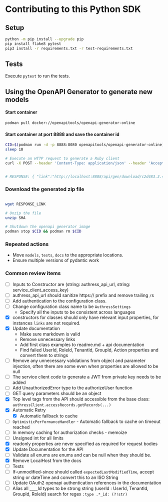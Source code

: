 # Contributing to this Python SDK

## Setup
```sh
python -m pip install --upgrade pip
pip install flake8 pytest
pip3 install -r requirements.txt -r test-requirements.txt
```

## Tests

Execute `pytest` to run the tests.

## Using the OpenAPI Generator to generate new models

#### Start container
```sh
podman pull docker://openapitools/openapi-generator-online
```

#### Start container at port 8888 and save the container id
```sh
CID=$(podman run -d -p 8888:8080 openapitools/openapi-generator-online)
sleep 10

# Execute an HTTP request to generate a Ruby client
curl -X POST --header 'Content-Type: application/json' --header 'Accept: application/json' -d '{"openAPIUrl": "https://api.authress.io/", "options": { "useSingleRequestParameter": true, "packageName": "authress", "packageVersion": "99.99.99" } }' 'http://localhost:8888/api/gen/clients/python-pydantic-v1'


# RESPONSE: { "link":"http://localhost:8888/api/gen/download/c2d483.3.4672-40e9-91df-b9ffd18d22b8" }
```

### Download the generated zip file
```sh

wget RESPONSE_LINK

# Unzip the file
unzip SHA

# Shutdown the openapi generator image
podman stop $CID && podman rm $CID
```

### Repeated actions
* Move `models`, `tests`, `docs` to the appropriate locations.
* Ensure multiple versions of pydantic work

### Common review items
* [ ] Inputs to Constructor are (string: authress_api_url, string: service_client_access_key)
* [ ] authress_api_url should sanitize https:// prefix and remove trailing `/`s
* [ ] Add authentication to the configuration class.
* [ ] Change configuration class name to be `AuthressSettings`
  * Specify all the inputs to be consistent across languages
* [x] constructors for classes should only have relevant input properties, for instances `links` are not required.
* [x] Update documentation
  * Make sure markdown is valid
  * Remove unnecessary links
  * Add first class examples to readme.md + api documentation
  * Find failed UserId, RoleId, TenantId, GroupId, Action properties and convert them to strings
* [ ] Remove any unnecessary validations from object and parameter injection, often there are some even when properties are allowed to be null
* [ ] The service client code to generate a JWT from private key needs to be added
* [ ] Add UnauthorizedError type to the authorizeUser function
* [ ] GET query parameters should be an object
* [x] Top level tags from the API should accessible from the base class: `authressClient.accessRecords.getRecords(...)`
* [x] Automatic Retry
  * [x] Automatic fallback to cache
* [ ] `OptimisticPerformanceHandler` - Automatic fallback to cache on timeout reached
* [ ] In memory caching for authorization checks - memoize
* [ ] Unsigned int for all limits
* [x] readonly properties are never specified as required for request bodies
* [x] Update Documentation for the API
* [ ] Validate all enums are enums and can be null when they should be.
* [x] Remove LocalHost from the docs
* [ ] Tests
* [ ] If-unmodified-since should called `expectedLastModifiedTime`, accept string or dateTime and convert this to an ISO String
* [ ] Update OAuth2 openapi authentication references in the documentation
* [ ] Alias all ____Id types to be strong string (userId : UserId, TenantId, GroupId, RoleId) search for regex `:type .*_id: (?!str)`